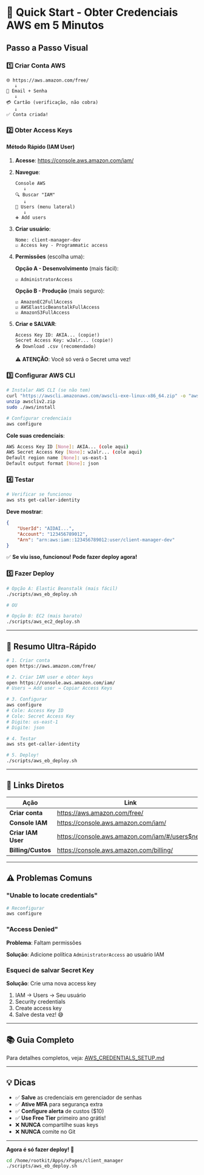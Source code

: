 # 🚀 Quick Start - Obter Credenciais AWS em 5 Minutos

## Passo a Passo Visual

### 1️⃣ Criar Conta AWS

```
🌐 https://aws.amazon.com/free/
   ↓
📧 Email + Senha
   ↓
💳 Cartão (verificação, não cobra)
   ↓
✅ Conta criada!
```

### 2️⃣ Obter Access Keys

#### Método Rápido (IAM User)

1. **Acesse**: <https://console.aws.amazon.com/iam/>

2. **Navegue**:

   ```
   Console AWS
      ↓
   🔍 Buscar "IAM"
      ↓
   👥 Users (menu lateral)
      ↓
   ➕ Add users
   ```

3. **Criar usuário**:

   ```
   Nome: client-manager-dev
   ☑️ Access key - Programmatic access
   ```

4. **Permissões** (escolha uma):

   **Opção A - Desenvolvimento** (mais fácil):

   ```
   ☑️ AdministratorAccess
   ```

   **Opção B - Produção** (mais seguro):

   ```
   ☑️ AmazonEC2FullAccess
   ☑️ AWSElasticBeanstalkFullAccess
   ☑️ AmazonS3FullAccess
   ```

5. **Criar e SALVAR**:

   ```
   Access Key ID: AKIA... (copie!)
   Secret Access Key: wJalr... (copie!)
   📥 Download .csv (recomendado)
   ```

   ⚠️ **ATENÇÃO**: Você só verá o Secret uma vez!

### 3️⃣ Configurar AWS CLI

```bash
# Instalar AWS CLI (se não tem)
curl "https://awscli.amazonaws.com/awscli-exe-linux-x86_64.zip" -o "awscliv2.zip"
unzip awscliv2.zip
sudo ./aws/install

# Configurar credenciais
aws configure
```

**Cole suas credenciais**:

```bash
AWS Access Key ID [None]: AKIA... (cole aqui)
AWS Secret Access Key [None]: wJalr... (cole aqui)
Default region name [None]: us-east-1
Default output format [None]: json
```

### 4️⃣ Testar

```bash
# Verificar se funcionou
aws sts get-caller-identity
```

**Deve mostrar**:

```json
{
    "UserId": "AIDAI...",
    "Account": "123456789012",
    "Arn": "arn:aws:iam::123456789012:user/client-manager-dev"
}
```

✅ **Se viu isso, funcionou! Pode fazer deploy agora!**

### 5️⃣ Fazer Deploy

```bash
# Opção A: Elastic Beanstalk (mais fácil)
./scripts/aws_eb_deploy.sh

# OU

# Opção B: EC2 (mais barato)
./scripts/aws_ec2_deploy.sh
```

---

## 🎯 Resumo Ultra-Rápido

```bash
# 1. Criar conta
open https://aws.amazon.com/free/

# 2. Criar IAM user e obter keys
open https://console.aws.amazon.com/iam/
# Users → Add user → Copiar Access Keys

# 3. Configurar
aws configure
# Cole: Access Key ID
# Cole: Secret Access Key
# Digite: us-east-1
# Digite: json

# 4. Testar
aws sts get-caller-identity

# 5. Deploy!
./scripts/aws_eb_deploy.sh
```

---

## 🔗 Links Diretos

| Ação | Link |
|------|------|
| **Criar conta** | <https://aws.amazon.com/free/> |
| **Console IAM** | <https://console.aws.amazon.com/iam/> |
| **Criar IAM User** | <https://console.aws.amazon.com/iam/#/users$new> |
| **Billing/Custos** | <https://console.aws.amazon.com/billing/> |

---

## ⚠️ Problemas Comuns

### "Unable to locate credentials"

```bash
# Reconfigurar
aws configure
```

### "Access Denied"

**Problema**: Faltam permissões

**Solução**: Adicione política `AdministratorAccess` ao usuário IAM

### Esqueci de salvar Secret Key

**Solução**: Crie uma nova access key

1. IAM → Users → Seu usuário
2. Security credentials
3. Create access key
4. Salve desta vez! 😅

---

## 📚 Guia Completo

Para detalhes completos, veja: [AWS_CREDENTIALS_SETUP.md](./AWS_CREDENTIALS_SETUP.md)

---

## 💡 Dicas

- ✅ **Salve** as credenciais em gerenciador de senhas
- ✅ **Ative MFA** para segurança extra
- ✅ **Configure alerta** de custos ($10)
- ✅ **Use Free Tier** primeiro ano grátis!
- ❌ **NUNCA** compartilhe suas keys
- ❌ **NUNCA** comite no Git

---

**Agora é só fazer deploy! 🚀**

```bash
cd /home/rootkit/Apps/xPages/client_manager
./scripts/aws_eb_deploy.sh
```
